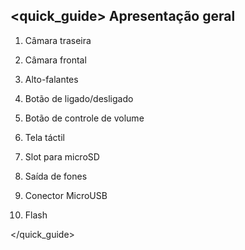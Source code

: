 ## <quick_guide> Apresentação geral


1. Câmara traseira

2. Câmara frontal

3. Alto-falantes

4. Botão de ligado/desligado

5. Botão de controle de volume

6. Tela táctil

7. Slot para microSD

8. Saída de fones

9. Conector MicroUSB

10. Flash 

</quick_guide>
